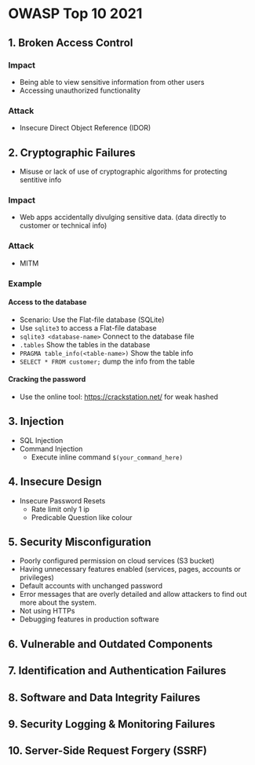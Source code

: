 # OWASP Top 10 2021

## 1. Broken Access Control

### Impact

- Being able to view sensitive information from other users
- Accessing unauthorized functionality

### Attack

- Insecure Direct Object Reference (IDOR)

## 2. Cryptographic Failures

- Misuse or lack of use of cryptographic algorithms for protecting sentitive info

### Impact

- Web apps accidentally divulging sensitive data. (data directly to customer or technical info)

### Attack

- MITM

### Example

#### Access to the database

- Scenario: Use the Flat-file database (SQLite)
- Use `sqlite3` to access a Flat-file database
- `sqlite3 <database-name>` Connect to the database file
- `.tables` Show the tables in the database
- `PRAGMA table_info(<table-name>)` Show the table info
- `SELECT * FROM customer;` dump the info from the table

#### Cracking the password

- Use the online tool: https://crackstation.net/ for weak hashed

## 3. Injection

- SQL Injection
- Command Injection
  - Execute inline command `$(your_command_here)`

## 4. Insecure Design

- Insecure Password Resets
  - Rate limit only 1 ip
  - Predicable Question like colour

## 5. Security Misconfiguration

- Poorly configured permission on cloud services (S3 bucket)
- Having unnecessary features enabled (services, pages, accounts or privileges)
- Default accounts with unchanged password
- Error messages that are overly detailed and allow attackers to find out more about the system.
- Not using HTTPs
- Debugging features in production software

## 6. Vulnerable and Outdated Components



## 7. Identification and Authentication Failures



## 8. Software and Data Integrity Failures



## 9. Security Logging & Monitoring Failures



## 10. Server-Side Request Forgery (SSRF)



